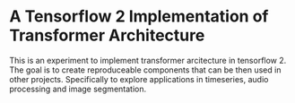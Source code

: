 # A Tensorflow 2 Implementation of Transformer Architecture

This is an experiment to implement transformer arcitecture in tensorflow 2. The goal is to create reproduceable components that can be then used in other projects. 
Specifically to explore applications in timeseries, audio processing and image segmentation.

